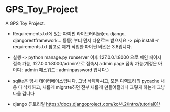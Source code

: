 # GPS_Toy_Project
A GPS Toy Project.

* Requirements.txt에 있는 파이썬 라이브러리들(ex. django, djangorestframework... 등등) 부터 먼저 다운로드 받으세요 -> pip install -r requirements.txt
참고로 제가 작업한 파이썬 버전은 3.8입니다.

* 실행 -> python manage.py runserver
이후 127.0.0.1:8000 으로 메인 페이지 접속 가능,
127.0.0.1:8000/admin으로 접속시 admin page 접속 가능(계정은 아이디 : admin 패스워드 : adminpassword 입니다.)

* sqlite은 임시 데이터베이스입니다. 그냥 삭제하시고, 모든 디렉토리의 pycache 내용 다 삭제하고, 새롭게 migrate하면 전부 새롭게 만들어질테니 그렇게 하는게 그냥 나을 겁니다
* django 튜토리얼 https://docs.djangoproject.com/ko/4.2/intro/tutorial01/
